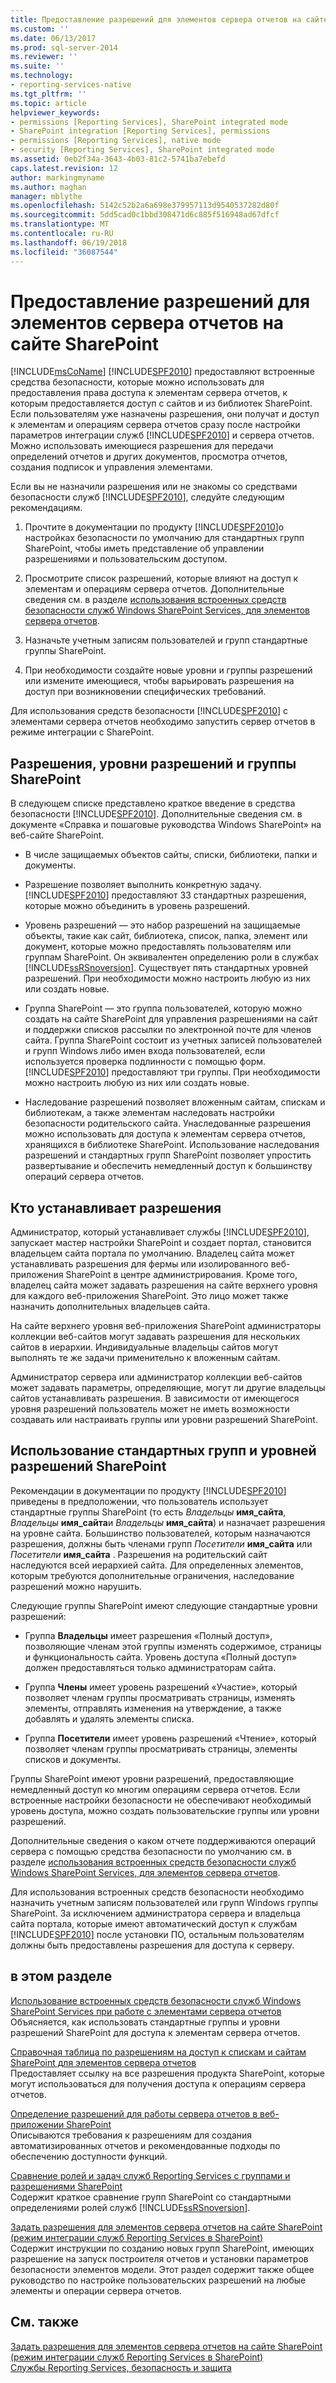 ```yaml
---
title: Предоставление разрешений для элементов сервера отчетов на сайте SharePoint | Документы Майкрософт
ms.custom: ''
ms.date: 06/13/2017
ms.prod: sql-server-2014
ms.reviewer: ''
ms.suite: ''
ms.technology:
- reporting-services-native
ms.tgt_pltfrm: ''
ms.topic: article
helpviewer_keywords:
- permissions [Reporting Services], SharePoint integrated mode
- SharePoint integration [Reporting Services], permissions
- permissions [Reporting Services], native mode
- security [Reporting Services], SharePoint integrated mode
ms.assetid: 0eb2f34a-3643-4b03-81c2-5741ba7ebefd
caps.latest.revision: 12
author: markingmyname
ms.author: maghan
manager: mblythe
ms.openlocfilehash: 5142c52b2a6a698e379957113d9540537282d80f
ms.sourcegitcommit: 5dd5cad0c1bbd308471d6c885f516948ad67dfcf
ms.translationtype: MT
ms.contentlocale: ru-RU
ms.lasthandoff: 06/19/2018
ms.locfileid: "36087544"
---
```

# <a name="granting-permissions-on-report-server-items-on-a-sharepoint-site"></a>Предоставление разрешений для элементов сервера отчетов на сайте SharePoint
  [!INCLUDE[msCoName](../../includes/msconame-md.md)] [!INCLUDE[SPF2010](../../includes/spf2010-md.md)] предоставляют встроенные средства безопасности, которые можно использовать для предоставления права доступа к элементам сервера отчетов, к которым предоставляется доступ с сайтов и из библиотек SharePoint. Если пользователям уже назначены разрешения, они получат и доступ к элементам и операциям сервера отчетов сразу после настройки параметров интеграции служб [!INCLUDE[SPF2010](../../includes/spf2010-md.md)] и сервера отчетов. Можно использовать имеющиеся разрешения для передачи определений отчетов и других документов, просмотра отчетов, создания подписок и управления элементами.  
  
 Если вы не назначили разрешения или не знакомы со средствами безопасности служб [!INCLUDE[SPF2010](../../includes/spf2010-md.md)], следуйте следующим рекомендациям.  
  
1.  Прочтите в документации по продукту [!INCLUDE[SPF2010](../../includes/spf2010-md.md)]о настройках безопасности по умолчанию для стандартных групп SharePoint, чтобы иметь представление об управлении разрешениями и пользовательским доступом.  
  
2.  Просмотрите список разрешений, которые влияют на доступ к элементам и операциям сервера отчетов. Дополнительные сведения см. в разделе [использования встроенных средств безопасности служб Windows SharePoint Services, для элементов сервера отчетов](use-built-in-security-in-windows-sharepoint-services-for-report-server-items.md).  
  
3.  Назначьте учетным записям пользователей и групп стандартные группы SharePoint.  
  
4.  При необходимости создайте новые уровни и группы разрешений или измените имеющиеся, чтобы варьировать разрешения на доступ при возникновении специфических требований.  
  
 Для использования средств безопасности [!INCLUDE[SPF2010](../../includes/spf2010-md.md)] с элементами сервера отчетов необходимо запустить сервер отчетов в режиме интеграции с SharePoint.  
  
## <a name="about-permissions-permission-levels-and-sharepoint-groups"></a>Разрешения, уровни разрешений и группы SharePoint  
 В следующем списке представлено краткое введение в средства безопасности [!INCLUDE[SPF2010](../../includes/spf2010-md.md)]. Дополнительные сведения см. в документе «Справка и пошаговые руководства Windows SharePoint» на веб-сайте SharePoint.  
  
-   В числе защищаемых объектов сайты, списки, библиотеки, папки и документы.  
  
-   Разрешение позволяет выполнить конкретную задачу. [!INCLUDE[SPF2010](../../includes/spf2010-md.md)] предоставляют 33 стандартных разрешения, которые можно объединить в уровень разрешений.  
  
-   Уровень разрешений — это набор разрешений на защищаемые объекты, такие как сайт, библиотека, список, папка, элемент или документ, которые можно предоставлять пользователям или группам SharePoint. Он эквивалентен определению роли в службах [!INCLUDE[ssRSnoversion](../../includes/ssrsnoversion-md.md)]. Существует пять стандартных уровней разрешений. При необходимости можно настроить любую из них или создать новые.  
  
-   Группа SharePoint — это группа пользователей, которую можно создать на сайте SharePoint для управления разрешениями на сайт и поддержки списков рассылки по электронной почте для членов сайта. Группа SharePoint состоит из учетных записей пользователей и групп Windows либо имен входа пользователей, если используется проверка подлинности с помощью форм. [!INCLUDE[SPF2010](../../includes/spf2010-md.md)] предоставляют три группы. При необходимости можно настроить любую из них или создать новые.  
  
-   Наследование разрешений позволяет вложенным сайтам, спискам и библиотекам, а также элементам наследовать настройки безопасности родительского сайта. Унаследованные разрешения можно использовать для доступа к элементам сервера отчетов, хранящихся в библиотеке SharePoint. Использование наследования разрешений и стандартных групп SharePoint позволяет упростить развертывание и обеспечить немедленный доступ к большинству операций сервера отчетов.  
  
## <a name="who-sets-permissions"></a>Кто устанавливает разрешения  
 Администратор, который устанавливает службы [!INCLUDE[SPF2010](../../includes/spf2010-md.md)], запускает мастер настройки SharePoint и создает портал, становится владельцем сайта портала по умолчанию. Владелец сайта может устанавливать разрешения для фермы или изолированного веб-приложения SharePoint в центре администрирования. Кроме того, владелец сайта может задавать разрешения на сайте верхнего уровня для каждого веб-приложения SharePoint. Это лицо может также назначить дополнительных владельцев сайта.  
  
 На сайте верхнего уровня веб-приложения SharePoint администраторы коллекции веб-сайтов могут задавать разрешения для нескольких сайтов в иерархии. Индивидуальные владельцы сайтов могут выполнять те же задачи применительно к вложенным сайтам.  
  
 Администратор сервера или администратор коллекции веб-сайтов может задавать параметры, определяющие, могут ли другие владельцы сайтов устанавливать разрешения. В зависимости от имеющегося уровня разрешений пользователь может не иметь возможности создавать или настраивать группы или уровни разрешений SharePoint.  
  
## <a name="using-predefined-sharepoint-groups-and-permission-levels"></a>Использование стандартных групп и уровней разрешений SharePoint  
 Рекомендации в документации по продукту [!INCLUDE[SPF2010](../../includes/spf2010-md.md)] приведены в предположении, что пользователь использует стандартные группы SharePoint (то есть *Владельцы* **имя_сайта**, *Владельцы* **имя_сайта**и *Владельцы* **имя_сайта**) и назначает разрешения на уровне сайта. Большинство пользователей, которым назначаются разрешения, должны быть членами групп *Посетители* **имя_сайта** или *Посетители* **имя_сайта** . Разрешения на родительский сайт наследуются всей иерархией сайта. Для определенных элементов, которым требуются дополнительные ограничения, наследование разрешений можно нарушить.  
  
 Следующие группы SharePoint имеют следующие стандартные уровни разрешений:  
  
-   Группа **Владельцы** имеет разрешения «Полный доступ», позволяющие членам этой группы изменять содержимое, страницы и функциональность сайта. Уровень доступа «Полный доступ» должен предоставляться только администраторам сайта.  
  
-   Группа **Члены** имеет уровень разрешений «Участие», который позволяет членам группы просматривать страницы, изменять элементы, отправлять изменения на утверждение, а также добавлять и удалять элементы списка.  
  
-   Группа **Посетители** имеет уровень разрешений «Чтение», который позволяет членам группы просматривать страницы, элементы списков и документы.  
  
 Группы SharePoint имеют уровни разрешений, предоставляющие немедленный доступ ко многим операциям сервера отчетов. Если встроенные настройки безопасности не обеспечивают необходимый уровень доступа, можно создать пользовательские группы или уровни разрешений.  
  
 Дополнительные сведения о каком отчете поддерживаются операций сервера с помощью средства безопасности по умолчанию см. в разделе [использования встроенных средств безопасности служб Windows SharePoint Services, для элементов сервера отчетов](use-built-in-security-in-windows-sharepoint-services-for-report-server-items.md).  
  
 Для использования встроенных средств безопасности необходимо назначить учетным записям пользователей или групп Windows группы SharePoint. За исключением администратора сервера и владельца сайта портала, которые имеют автоматический доступ к службам [!INCLUDE[SPF2010](../../includes/spf2010-md.md)] после установки ПО, остальным пользователям должны быть предоставлены разрешения для доступа к серверу.  
  
## <a name="in-this-section"></a>в этом разделе  
 [Использование встроенных средств безопасности служб Windows SharePoint Services при работе с элементами сервера отчетов](use-built-in-security-in-windows-sharepoint-services-for-report-server-items.md)  
 Объясняется, как использовать стандартные группы и уровни разрешений SharePoint для доступа к элементам сервера отчетов.  
  
 [Справочная таблица по разрешениям на доступ к спискам и сайтам SharePoint для элементов сервера отчетов](sharepoint-site-and-list-permission-reference-for-report-server-items.md)  
 Предоставляет ссылку на все разрешения продукта SharePoint, которые могут использоваться для получения доступа к операциям сервера отчетов.  
  
 [Определение разрешений для работы сервера отчетов в веб-приложении SharePoint](set-permissions-for-report-server-operations-in-a-sharepoint-web-application.md)  
 Описываются требования к разрешениям для создания автоматизированных отчетов и рекомендованные подходы по обеспечению доступности функций.  
  
 [Сравнение ролей и задач служб Reporting Services с группами и разрешениями SharePoint](../reporting-services-roles-tasks-vs-sharepoint-groups-permissions.md)  
 Содержит краткое сравнение групп SharePoint со стандартными определениями ролей служб [!INCLUDE[ssRSnoversion](../../includes/ssrsnoversion-md.md)].  
  
 [Задать разрешения для элементов сервера отчетов на сайте SharePoint &#40;режим интеграции служб Reporting Services в SharePoint&#41;](set-permissions-for-report-server-items-on-a-sharepoint-site.md)  
 Содержит инструкции по созданию новых групп SharePoint, имеющих разрешение на запуск построителя отчетов и установки параметров безопасности элементов модели. Этот раздел содержит также общее руководство по настройке пользовательских разрешений на любые элементы и операции сервера отчетов.  
  
## <a name="see-also"></a>См. также  
 [Задать разрешения для элементов сервера отчетов на сайте SharePoint &#40;режим интеграции служб Reporting Services в SharePoint&#41;](set-permissions-for-report-server-items-on-a-sharepoint-site.md)   
 [Службы Reporting Services, безопасность и защита](reporting-services-security-and-protection.md)  
  
  